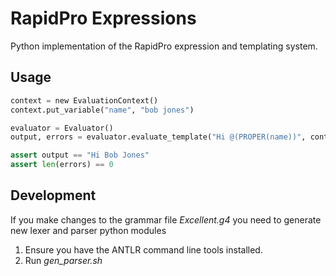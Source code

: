 RapidPro Expressions
====================

Python implementation of the RapidPro expression and templating system.

Usage
-----

```python
context = new EvaluationContext()
context.put_variable("name", "bob jones")

evaluator = Evaluator()
output, errors = evaluator.evaluate_template("Hi @(PROPER(name))", context, False)

assert output == "Hi Bob Jones"
assert len(errors) == 0
```

Development
-----------

If you make changes to the grammar file _Excellent.g4_ you need to generate new lexer and parser python modules

   1. Ensure you have the ANTLR command line tools installed.
   2. Run _gen_parser.sh_
   